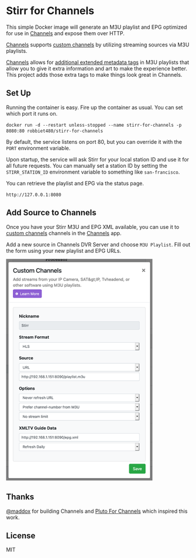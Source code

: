# Stirr for Channels

This simple Docker image will generate an M3U playlist and EPG optimized for use in [Channels](https://getchannels.com) and expose them over HTTP.

[Channels](https://getchannels.com) supports [custom channels](https://getchannels.com/docs/channels-dvr-server/how-to/custom-channels/) by utilizing streaming sources via M3U playlists.

[Channels](https://getchannels.com) allows for [additional extended metadata tags](https://getchannels.com/docs/channels-dvr-server/how-to/custom-channels/#channels-extensions) in M3U playlists that allow you to give it extra information and art to make the experience better. This project adds those extra tags to make things look great in Channels.

## Set Up

Running the container is easy. Fire up the container as usual. You can set which port it runs on.

    docker run -d --restart unless-stopped --name stirr-for-channels -p 8080:80 robbiet480/stirr-for-channels

By default, the service listens on port 80, but you can override it with the `PORT` environment variable.

Upon startup, the service will ask Stirr for your local station ID and use it for all future requests.
You can manually set a station ID by setting the `STIRR_STATION_ID` environment variable to something like `san-francisco`.

You can retrieve the playlist and EPG via the status page.

    http://127.0.0.1:8080

## Add Source to Channels

Once you have your Stirr M3U and EPG XML available, you can use it to [custom channels](https://getchannels.com/docs/channels-dvr-server/how-to/custom-channels/) channels in the [Channels](https://getchannels.com) app.

Add a new source in Channels DVR Server and choose `M3U Playlist`. Fill out the form using your new playlist and EPG URLs.

<img src=".github/screenshot.png" width="400px"/>

## Thanks

[@maddox](https://github.com/maddox) for building Channels and [Pluto For Channels](https://github.com/maddox/pluto-for-channels) which inspired this work.

## License

MIT
